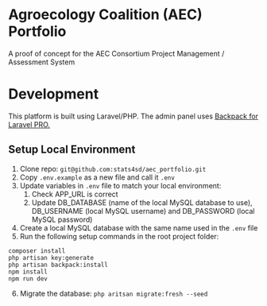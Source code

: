 # Agroecology Coalition (AEC) Portfolio
A proof of concept for the AEC Consortium Project Management / Assessment System

# Development
This platform is built using Laravel/PHP. The admin panel uses [Backpack for Laravel PRO.](https://backpackforlaravel.com/products/pro-for-one-project)

## Setup Local Environment
1.	Clone repo: `git@github.com:stats4sd/aec_portfolio.git`
2.	Copy `.env.example` as a new file and call it `.env`
3.	Update variables in `.env` file to match your local environment:
    1.	Check APP_URL is correct
    2.	Update DB_DATABASE (name of the local MySQL database to use), DB_USERNAME (local MySQL username) and DB_PASSWORD (local MySQL password)
4.	Create a local MySQL database with the same name used in the `.env` file
5.	Run the following setup commands in the root project folder:
```
composer install
php artisan key:generate
php artisan backpack:install
npm install
npm run dev
```
6.	Migrate the database: `php aritsan migrate:fresh --seed`
